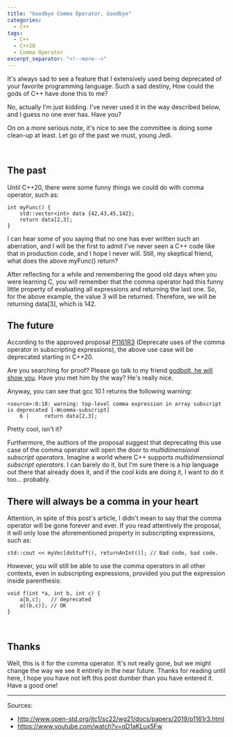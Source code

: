 ```yaml
---
title: "Goodbye Comma Operator, Goodbye"
categories:
  - C++
tags:
  - C++
  - C++20
  - Comma Operator
excerpt_separator: "<!--more-->"
---
```


It's always sad to see a feature that I extensively used being deprecated of your favorite programming language. Such a sad destiny, How could the gods of C++ have done this to me?

No, actually I'm just kidding. I've never used it in the way described below, and I guess no one ever has. Have you?

On on a more serious note, it's nice to see the committee is doing some clean-up at least. Let go of the past we must, young Jedi.

<!--more-->

&nbsp; 

## The past

Until C++20, there were some funny things we could do with comma operator, such as:

    int myFunc() {
        std::vector<int> data {42,43,45,142};
        return data[2,3];
    }


I can hear some of you saying that no one has ever written such an aberration, and I will be the first to admit I've never seen a C++ code like that in production code, and I hope I never will. Still, my skeptical friend, what does the above myFunc() return?

After reflecting for a while and remembering the good old days when you were learning C, you will remember that the comma operator had this funny little property of evaluating all expressions and returning the last one. So, for the above example, the value 3 will be returned. Therefore, we will be returning data[3], which is 142.


## The future

According to the approved proposal [P1161R3](http://www.open-std.org/jtc1/sc22/wg21/docs/papers/2019/p1161r3.html) (Deprecate uses of the comma operator in subscripting expressions), the above use case will be deprecated starting in C++20.

Are you searching for proof? Please go talk to my friend [godbolt, he will show you](https://godbolt.org/z/P156ve). Have you met him by the way? He's really nice.

Anyway, you can see that gcc 10.1 returns the following warning:

    <source>:6:18: warning: top-level comma expression in array subscript is deprecated [-Wcomma-subscript]
        6 |     return data[2,3];

Pretty cool, isn't it?

Furthermore, the authors of the proposal suggest that deprecating this use case of the comma operator will open the door to *multidimensional subscript operators*. Imagine a world where C++ supports *multidimensional subscript operators*. I can barely do it, but I'm sure there is a hip language out there that already does it, and if the cool kids are doing it, I want to do it too... probably.  

## There will always be a comma in your heart

Attention, in spite of this post's article, I didn't mean to say that the comma operator will be gone forever and ever. If you read attentively the proposal, it will only lose the aforementioned property in subscripting expressions, such as:

    std::cout << myVec[doStuff(), returnAnInt()]; // Bad code, bad code.

However, you will still be able to use the comma operators in all other contexts, even in subscripting expressions, provided you put the expression inside parenthesis:

    void f(int *a, int b, int c) {
        a[b,c];   // deprecated
        a[(b,c)]; // OK
    }  

&nbsp;  

## Thanks

Well, this is it for the comma operator. It's not really gone, but we might change the way we see it entirely in the near future. Thanks for reading until here, I hope you have not left this post dumber than you have entered it. Have a good one!
  
_________________

Sources:

- <http://www.open-std.org/jtc1/sc22/wg21/docs/papers/2019/p1161r3.html>
- <https://www.youtube.com/watch?v=qD1aKLux5Fw>

